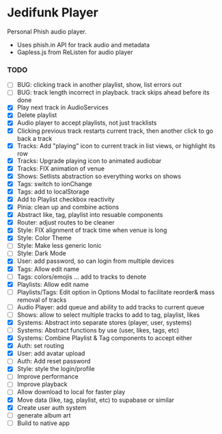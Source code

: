 # Jedifunk Player

Personal Phish audio player.
- Uses phish.in API for track audio and metadata
- Gapless.js from ReListen for audio player

### TODO
- [ ] BUG: clicking track in another playlist, show, list errors out
- [ ] BUG: track length incorrect in playback. track skips ahead before its done
- [x] Play next track in AudioServices
- [x] Delete playlist
- [x] Audio player to accept playlists, not just tracklists
- [x] Clicking previous track restarts current track, then another click to go back a track
- [x] Tracks: Add "playing" icon to current track in list views, or highlight its row
- [x] Tracks: Upgrade playing icon to animated audiobar
- [x] Tracks: FIX animation of venue
- [x] Shows: Setlists abstraction so everything works on shows
- [x] Tags: switch to ionChange
- [x] Tags: add to localStorage
- [x] Add to Playlist checkbox reactivity
- [x] Pinia: clean up and combine actions
- [x] Abstract like, tag, playlist into resuable components
- [x] Router: adjust routes to be cleaner
- [x] Style: FIX alignment of track time when venue is long
- [x] Style: Color Theme
- [ ] Style: Make less generic Ionic
- [ ] Style: Dark Mode
- [x] User: add password, so can login from multiple devices
- [x] Tags: Allow edit name
- [ ] Tags: colors/emojis ... add to tracks to denote
- [x] Playlists: Allow edit name
- [ ] Playlists/Tags: Edit option in Options Modal to facilitate reorder& mass removal of tracks
- [ ] Audio Player: add queue and ability to add tracks to current queue
- [ ] Shows: allow to select multiple tracks to add to tag, playlist, likes
- [x] Systems: Abstract into separate stores (player, user, systems)
- [ ] Systems: Abstract functions by use (user, likes, tags, etc)
- [x] Systems: Combine Playlist & Tag components to accept either
- [x] Auth: set routing
- [x] User: add avatar upload
- [ ] Auth: Add reset password
- [x] Style: style the login/profile
- [ ] Improve performance
- [ ] Improve playback
- [ ] Allow download to local for faster play
- [x] Move data (like, tag, playlist, etc) to supabase or similar
- [x] Create user auth system
- [ ] generate album art
- [ ] Build to native app
